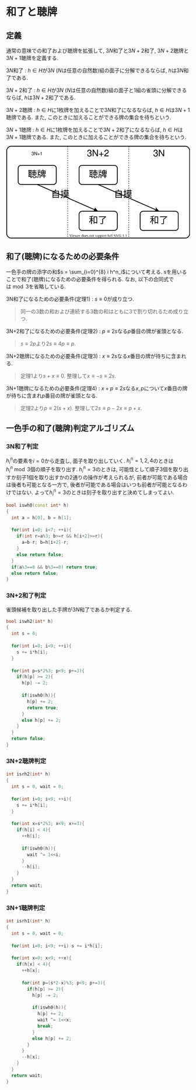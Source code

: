 # 和了と聴牌

## 定義

通常の意味での和了および聴牌を拡張して, $3N$和了と$3N+2$和了, $3N+2$聴牌と$3N+1$聴牌を定義する.

$3N$和了
: $h \in H$が$3N$ ($N$は任意の自然数)組の面子に分解できるならば, $h$は$3N$和了である.

$3N+2$和了
: $h \in H$が$3N$ ($N$は任意の自然数)組の面子と1組の雀頭に分解できるならば, $h$は$3N+2$和了である.

$3N+2$聴牌
: $h \in H$に1枚牌を加えることで$3N$和了になるならば, $h \in H$は$3N+1$聴牌である. また, このときに加えることができる牌の集合を待ちという.

$3N+1$聴牌
: $h \in H$に1枚牌を加えることで$3N+2$和了になるならば, $h \in H$は$3N+1$聴牌である. また, このときに加えることができる牌の集合を待ちという.

![](img/states.svg)

## 和了(聴牌)になるための必要条件

一色手の牌の添字の和$s = \sum_{i=0}^{8} i h^n_i$について考える. $s$を用いることで和了(聴牌)になるための必要条件を得られる. なお, 以下の合同式では$\bmod 3$を省略している.

3N和了になるための必要条件(定理1)
: $s \equiv 0$が成り立つ.

> 同一の3数の和および連続する3数の和はともに3で割り切れるため成り立つ.

3N+2和了になるための必要条件(定理2)
: $p \equiv 2s$なる$p$番目の牌が雀頭となる.

> $s \equiv 2p$より$2s \equiv 4p \equiv p$.

3N+2聴牌になるための必要条件(定理3)
: $x \equiv 2s$なる$x$番目の牌が待ちに含まれる.

> 定理1より$s+x \equiv 0$. 整理して$x \equiv -s \equiv 2s$.

3N+1聴牌になるための必要条件(定理4)
: $x + p \equiv 2s$なる$x, p$について$x$番目の牌が待ちに含まれ$p$番目の牌が雀頭となる.

> 定理2より$p \equiv 2(s+x)$. 整理して$2s \equiv p - 2x \equiv p + x$.

## 一色手の和了(聴牌)判定アルゴリズム

### 3N和了判定

$h^n_i$の要素を$i=0$から走査し, 面子を取り出していく. $h^n_i = 1, 2, 4$のときは$h^n_i \bmod 3$個の順子を取り出す. $h^n_i = 3$のときは, 可能性として順子3個を取り出すか刻子1個を取り出すかの2通りの操作が考えられるが, 前者が可能である場合は後者も可能となる一方で, 後者が可能である場合はいつも前者が可能となるわけではない. よって$h^n_i = 3$のときは刻子を取り出すと決めてしまってよい.

```cpp
bool iswh0(const int* h)
{
  int a = h[0], b = h[1];

  for(int i=0; i<7; ++i){
    if(int r=a%3; b>=r && h[i+2]>=r){
      a=b-r; b=h[i+2]-r;
    }
    else return false;
  }
  if(a%3==0 && b%3==0) return true;
  else return false;
}
```

### 3N+2和了判定

雀頭候補を取り出した手牌が$3N$和了であるか判定する.

```cpp
bool iswh2(int* h)
{
  int s = 0;

  for(int i=0; i<9; ++i){
    s += i*h[i];
  }

  for(int p=s*2%3; p<9; p+=3){
    if(h[p] >= 2){
      h[p] -= 2;

      if(iswh0(h)){
        h[p] += 2;
        return true;
      }
      else h[p] += 2;
    }
  }
  return false;
}
```

### 3N+2聴牌判定

```cpp
int isrh2(int* h)
{
  int s = 0, wait = 0;

  for(int i=0; i<9; ++i){
    s += i*h[i];
  }

  for(int x=s*2%3; x<9; x+=3){
    if(h[i] < 4){
      ++h[i];

      if(iswh0(h)){
        wait ^= 1<<i;
      }
      --h[i];
    }
  }
  return wait;
}
```

### 3N+1聴牌判定

```cpp
int isrh1(int* h)
{
  int s = 0, wait = 0;

  for(int i=0; i<9; ++i) s += i*h[i];

  for(int x=0; x<9; ++x){
    if(h[x] < 4){
      ++h[x];

      for(int p=(s*2-x)%3; p<9; p+=3){
        if(h[p] >= 2){
          h[p] -= 2;

          if(iswh0(h)){
            h[p] += 2;
            wait ^= 1<<x;
            break;
          }
          else h[p] += 2;
        }
      }
      --h[x];
    }
  }
  return wait;
}
```
